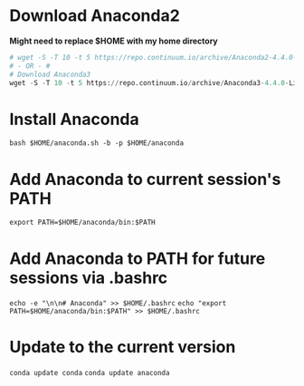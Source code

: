 # Download Anaconda2

**Might need to replace $HOME with my home directory**

```python
# wget -S -T 10 -t 5 https://repo.continuum.io/archive/Anaconda2-4.4.0-Linux-x86_64.sh -O $HOME/anaconda.sh
# - OR - #
# Download Anaconda3
wget -S -T 10 -t 5 https://repo.continuum.io/archive/Anaconda3-4.4.0-Linux-x86_64.sh -O $HOME/anaconda.sh
```

# Install Anaconda
`bash $HOME/anaconda.sh -b -p $HOME/anaconda`

# Add Anaconda to current session's PATH
`export PATH=$HOME/anaconda/bin:$PATH`

# Add Anaconda to PATH for future sessions via .bashrc
`echo -e "\n\n# Anaconda" >> $HOME/.bashrc`
`echo "export PATH=$HOME/anaconda/bin:$PATH" >> $HOME/.bashrc`

# Update to the current version
`conda update conda`
`conda update anaconda`
